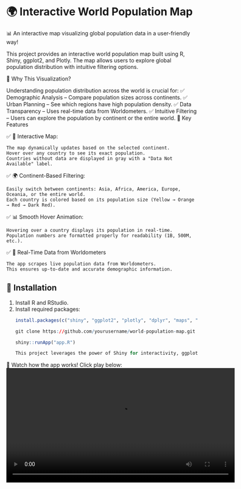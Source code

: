 # 🌍 Interactive World Population Map

📊 An interactive map visualizing global population data in a user-friendly way!

This project provides an interactive world population map built using R, Shiny, ggplot2, and Plotly. The map allows users to explore global population distribution with intuitive filtering options.

🎯 Why This Visualization?

Understanding population distribution across the world is crucial for:
✅ Demographic Analysis – Compare population sizes across continents.
✅ Urban Planning – See which regions have high population density.
✅ Data Transparency – Uses real-time data from Worldometers.
✅ Intuitive Filtering – Users can explore the population by continent or the entire world.
🚀 Key Features

✅ 📌 Interactive Map:

    The map dynamically updates based on the selected continent.
    Hover over any country to see its exact population.
    Countries without data are displayed in gray with a "Data Not Available" label.

✅ 🌍 Continent-Based Filtering:

    Easily switch between continents: Asia, Africa, America, Europe, Oceania, or the entire world.
    Each country is colored based on its population size (Yellow → Orange → Red → Dark Red).

✅ 📊 Smooth Hover Animation:

    Hovering over a country displays its population in real-time.
    Population numbers are formatted properly for readability (1B, 500M, etc.).

✅ 🔄 Real-Time Data from Worldometers

    The app scrapes live population data from Worldometers.
    This ensures up-to-date and accurate demographic information.


## 🚀 Installation
1. Install R and RStudio.
2. Install required packages:
   ```r
   install.packages(c("shiny", "ggplot2", "plotly", "dplyr", "maps", "rvest", "magrittr"))

   git clone https://github.com/yourusername/world-population-map.git

   shiny::runApp("app.R")

   This project leverages the power of Shiny for interactivity, ggplot2 for mapping, and Plotly for an interactive user experience

🎥 Watch how the app works! Click play below:
<video width="600" controls>
  <source src="https://github.com/masume-r/Interactive-map-of-world-population-with-R/releases/download/v2.0-beta/inmap.mp4" type="video/mp4">
  Your browser does not support the video tag.
</video>

